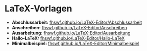 # LaTeX-Vorlagen

* **Abschlussarbeit:** [fhswf.github.io/LaTeX-Editor/Abschlussarbeit](http://fhswf.github.io/LaTeX-Editor/Abschlussarbeit)
* **Anschreiben:** [fhswf.github.io/LaTeX-Editor/Anschreiben](http://fhswf.github.io/LaTeX-Editor/Anschreiben)
* **Ausarbeitung:** [fhswf.github.io/LaTeX-Editor/Ausarbeitung](http://fhswf.github.io/LaTeX-Editor/Ausarbeitung)
* **Hallo-LaTeX:** [fhswf.github.io/LaTeX-Editor/Hallo-LaTeX](http://fhswf.github.io/LaTeX-Editor/Hallo-LaTeX)
* **Minimalbeispiel:** [fhswf.github.io/LaTeX-Editor/Minimalbeispiel](http://fhswf.github.io/LaTeX-Editor/Minimalbeispiel)
